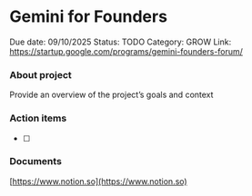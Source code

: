 # Gemini for Founders

Due date: 09/10/2025
Status: TODO
Category: GROW
Link: https://startup.google.com/programs/gemini-founders-forum/

### About project

Provide an overview of the project’s goals and context

### Action items

- [ ]  

### Documents

[https://www.notion.so](https://www.notion.so)